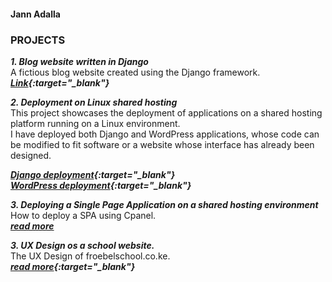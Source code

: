 #### Jann Adalla
### <b>PROJECTS</b>

***1. Blog website written in Django*** <br>
A fictious blog website created using the Django framework. <br>
***[Link](https://jr000010.github.io/blogdemo/){:target="_blank"}*** <br>




***2. Deployment on Linux shared hosting*** <br>
This project showcases the deployment of applications on a shared hosting platform running on a Linux environment. <br>
I have deployed both Django and WordPress applications, whose code can be modified to fit software or a website whose interface has already been designed. 

***[Django deployment](https://froebelschool.co.ke/django){:target="_blank"}*** <br>
***[WordPress deployment](https://froebelschool.co.ke/wordpress){:target="_blank"}***



***3. Deploying a Single Page Application on a shared hosting environment*** <br>
How to deploy a SPA using Cpanel. <br>
***[read more](https://jr000010.github.io/frontend/SPAonCpanel/)***



***3. UX Design os a school website.*** <br>
The UX Design of froebelschool.co.ke. <br>
***[read more](https://jr000010.github.io/Froebel-UX-Desin/){:target="_blank"}***


